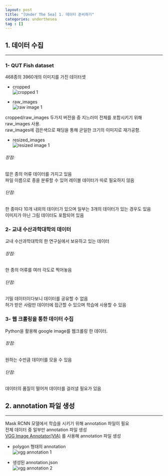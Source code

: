 ```yaml
---
layout: post
title: "[Under The Sea] 1. 데이터 준비하기"
categories: underthesea
tag : []
---
```


## 1. 데이터 수집
---

### 1- QUT Fish dataset 

468종의 3960개의 이미지를 가진 데이터셋<br>
- cropped<br>
![cropped 1](https://krispedia.github.io/assets/images/qut_data_cropped.jpg)<br>

- raw_images<br>
![raw image 1](https://krispedia.github.io/assets/images/qut_data_raw.jpg)<br>

cropped/raw_images 두가지 버전을 중 지느러미 전체를 포함시키기 위해 raw_images 사용.<br> 
raw_images에 검은색으로 패딩을 통해 균일한 크기의 이미지로 재가공함.<br>

- resized_images<br>
![resized image 1](https://krispedia.github.io/assets/images/qut_data_resized.jpg)<br>

###### 장점:
많은 종의 어류 데이터를 가지고 있음<br>
파일 이름으로 종을 분류할 수 있어 레이블 데이터가 따로 필요하지 않음<br>

###### 단점:
한 종마다 10개 내외의 데이터가 있으며 일부는 3개의 데이터가 있는 경우도 있음 <br>
이미지가 아닌 그림 데이터도 포함되어 있음<br>

### 2- 교내 수산과학대학의 데이터<br>

교내 수산과학대학의 한 연구실에서 보유하고 있는 데이터<br>

###### 장점:
한 종의 어류를 여러 각도로 찍어놓음<br>

###### 단점:
기밀 데이터이다보니 데이터를 공유할 수 없음<br>
허가 받은 사람만 데이터에 접근할 수 있으며 학습에 사용할 수 있음<br>

### 3- 웹 크롤링을 통한 데이터 수집 

Python을 활용해 google image를 웹크롤링 한 데이터.<br>

###### 장점: 
원하는 수만큼 데이터를 모을 수 있음<br>

###### 단점:
데이터의 품질이 떨어져 데이터를 걸러낼 필요가 있음<br>

## 2. annotation 파일 생성
---
Mask RCNN 모델에서 학습을 시키기 위해 annotation 파일이 필요<br>
전체 데이터 중 일부만 annotation 파일 생성<br>
[VGG Image Annotator(VIA)](https://www.robots.ox.ac.uk/~vgg/software/via/) 를 사용해 annotation 파일 생성<br>

- polygon 형태의 annotation<br>
![vgg annotation 1](https://krispedia.github.io/assets/images/underthesea_vgg_img.jpg)<br>

- 생성된 annotation.json<br>
![vgg annotation 2](https://krispedia.github.io/assets/images/underthesea_vgg_ann.jpg)<br>


